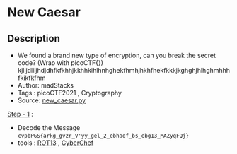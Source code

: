 # New Caesar

## Description
- We found a brand new type of encryption, can you break the secret code? (Wrap with picoCTF{}) kjlijdliljhdjdhfkfkhhjkkhhkihlhnhghekfhmhjhkhfhekfkkkjkghghjhlhghmhhhfkikfkfhm
- Author: madStacks
- Tags  : picoCTF2021 , Cryptography
- Source: [new_caesar.py](./new_caesar.py)

<ins>Step - 1</ins> :
- Decode the Message `cvpbPGS{arkg_gvzr_V'yy_gel_2_ebhaqf_bs_ebg13_MAZyqFQj}` 
- tools : [ROT13](https://rot13.com/) , [CyberChef](https://gchq.github.io/CyberChef/)

